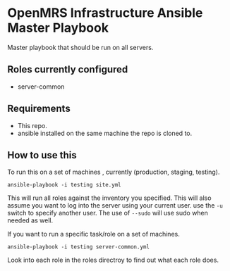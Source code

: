 OpenMRS Infrastructure Ansible Master Playbook
======================
Master playbook that should be run on all servers.

## Roles currently configured
* server-common

## Requirements
* This repo.
* ansible installed on the same machine the repo is cloned to.

## How to use this
To run this on a set of machines , currently (production, staging, testing).

`ansible-playbook -i testing site.yml`

This will run all roles against the inventory you specified. This will also assume you want to log into the server using your current user. use the `-u` switch to specify another user. The use of `--sudo` will use sudo when needed as well.

If you want to run a specific task/role on a set of machines.

`ansible-playbook -i testing server-common.yml`

Look into each role in the roles directroy to find out what each role does.

